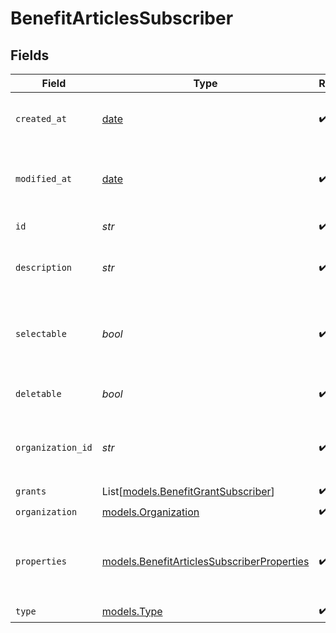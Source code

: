 # BenefitArticlesSubscriber


## Fields

| Field                                                                                          | Type                                                                                           | Required                                                                                       | Description                                                                                    |
| ---------------------------------------------------------------------------------------------- | ---------------------------------------------------------------------------------------------- | ---------------------------------------------------------------------------------------------- | ---------------------------------------------------------------------------------------------- |
| `created_at`                                                                                   | [date](https://docs.python.org/3/library/datetime.html#date-objects)                           | :heavy_check_mark:                                                                             | Creation timestamp of the object.                                                              |
| `modified_at`                                                                                  | [date](https://docs.python.org/3/library/datetime.html#date-objects)                           | :heavy_check_mark:                                                                             | Last modification timestamp of the object.                                                     |
| `id`                                                                                           | *str*                                                                                          | :heavy_check_mark:                                                                             | The ID of the benefit.                                                                         |
| `description`                                                                                  | *str*                                                                                          | :heavy_check_mark:                                                                             | The description of the benefit.                                                                |
| `selectable`                                                                                   | *bool*                                                                                         | :heavy_check_mark:                                                                             | Whether the benefit is selectable when creating a product.                                     |
| `deletable`                                                                                    | *bool*                                                                                         | :heavy_check_mark:                                                                             | Whether the benefit is deletable.                                                              |
| `organization_id`                                                                              | *str*                                                                                          | :heavy_check_mark:                                                                             | The ID of the organization owning the benefit.                                                 |
| `grants`                                                                                       | List[[models.BenefitGrantSubscriber](../models/benefitgrantsubscriber.md)]                     | :heavy_check_mark:                                                                             | N/A                                                                                            |
| `organization`                                                                                 | [models.Organization](../models/organization.md)                                               | :heavy_check_mark:                                                                             | N/A                                                                                            |
| `properties`                                                                                   | [models.BenefitArticlesSubscriberProperties](../models/benefitarticlessubscriberproperties.md) | :heavy_check_mark:                                                                             | Properties available to subscribers for a benefit of type `articles`.                          |
| `type`                                                                                         | [models.Type](../models/type.md)                                                               | :heavy_check_mark:                                                                             | N/A                                                                                            |